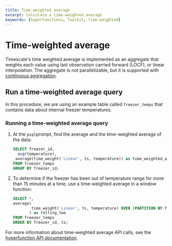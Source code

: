 ```yaml
---
title: Time-weighted average
excerpt: Calculate a time-weighted average
keywords: [hyperfunctions, Toolkit, time-weighted]
---
```


# Time-weighted average

Timescale's time weighted average is implemented as an aggregate that
weights each value using last observation carried forward (LOCF), or linear
interpolation. The aggregate is not parallelizable, but it is supported with
[continuous aggregation][caggs].

## Run a time-weighted average query

In this procedure, we are using an example table called `freezer_temps` that
contains data about internal freezer temperatures.

<procedure>

### Running a time-weighted average query

1.  At the `psql`prompt, find the average and the time-weighted average of
    the data:

    ```sql
    SELECT freezer_id,
      avg(temperature),
     average(time_weight('Linear', ts, temperature)) as time_weighted_average
    FROM freezer_temps
    GROUP BY freezer_id;
    ```

1.  To determine if the freezer has been out of temperature range for more
    than 15 minutes at a time, use a time-weighted average in a window function:

    ```sql
    SELECT *,
    average(
            time_weight('Linear', ts, temperature) OVER (PARTITION BY freezer_id ORDER BY ts RANGE  '15 minutes'::interval PRECEDING )
           ) as rolling_twa
    FROM freezer_temps
    ORDER BY freezer_id, ts;
    ```

</procedure>

For more information about time-weighted average API calls, see the
[hyperfunction API documentation][hyperfunctions-api-timeweight].

[caggs]: /timescaledb/:currentVersion:/how-to-guides/continuous-aggregates
[hyperfunctions-api-timeweight]: /api/:currentVersion:/hyperfunctions/time-weighted-calculations/time_weight/
